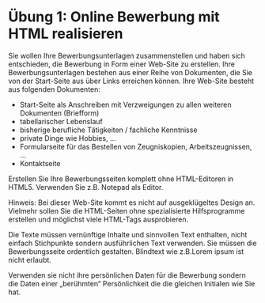 # Übung 1: Online Bewerbung mit HTML realisieren

Sie wollen Ihre Bewerbungsunterlagen zusammenstellen und haben sich entschieden, die Bewerbung in Form einer Web-Site zu erstellen. Ihre Bewerbungsunterlagen bestehen aus einer Reihe von Dokumenten, die Sie von der Start-Seite aus über Links erreichen können. Ihre Web-Site besteht aus folgenden Dokumenten:

- Start-Seite als Anschreiben mit Verzweigungen zu allen weiteren Dokumenten (Briefform)
- tabellarischer Lebenslauf
- bisherige berufliche Tätigkeiten / fachliche Kenntnisse
- private Dinge wie Hobbies, ...
- Formularseite für das Bestellen von Zeugniskopien, Arbeitszeugnissen, ...
- Kontaktseite

Erstellen Sie Ihre Bewerbungsseiten komplett ohne HTML-Editoren in HTML5. Verwenden Sie z.B. Notepad als Editor.

Hinweis: Bei dieser Web-Site kommt es nicht auf ausgeklügeltes Design an. Vielmehr sollen Sie die HTML-Seiten ohne spezialisierte Hilfsprogramme erstellen und möglichst viele HTML-Tags ausprobieren.

Die Texte müssen vernünftige Inhalte und sinnvollen Text enthalten, nicht einfach Stichpunkte sondern ausführlichen Text verwenden.
Sie müssen die Bewerbungsseite ordentlich gestalten.
Blindtext wie z.B.Lorem ipsum ist nicht erlaubt.

Verwenden sie nicht ihre persönlichen Daten für die Bewerbung sondern die Daten einer „berühmten“ Persönlichkeit die die gleichen Initialen wie Sie hat.
